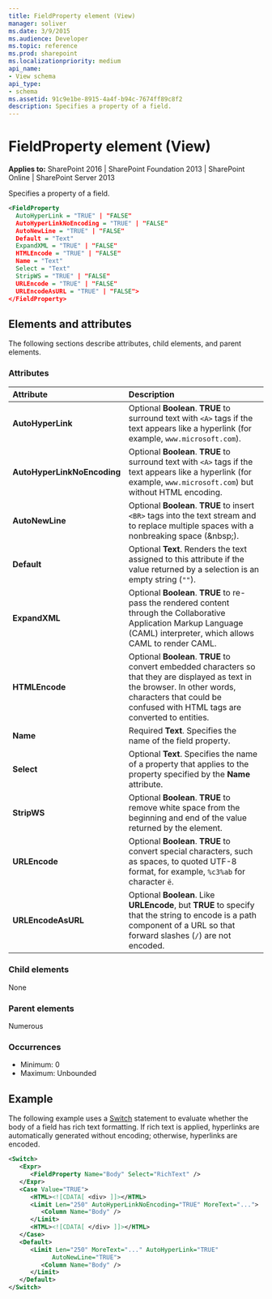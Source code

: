 ```yaml
---
title: FieldProperty element (View)
manager: soliver
ms.date: 3/9/2015
ms.audience: Developer
ms.topic: reference
ms.prod: sharepoint
ms.localizationpriority: medium
api_name:
- View schema
api_type:
- schema
ms.assetid: 91c9e1be-8915-4a4f-b94c-7674ff89c8f2
description: Specifies a property of a field.
---
```


# FieldProperty element (View)

**Applies to:** SharePoint 2016 | SharePoint Foundation 2013 | SharePoint Online | SharePoint Server 2013
  
Specifies a property of a field.
  
```XML
<FieldProperty
  AutoHyperLink = "TRUE" | "FALSE"
  AutoHyperLinkNoEncoding = "TRUE" | "FALSE"
  AutoNewLine = "TRUE" | "FALSE"
  Default = "Text"
  ExpandXML = "TRUE" | "FALSE"
  HTMLEncode = "TRUE" | "FALSE"
  Name = "Text"
  Select = "Text"
  StripWS = "TRUE" | "FALSE"
  URLEncode = "TRUE" | "FALSE"
  URLEncodeAsURL = "TRUE" | "FALSE">
</FieldProperty>
```

## Elements and attributes

The following sections describe attributes, child elements, and parent elements.

### Attributes

|**Attribute**|**Description**|
|:-----|:-----|
|**AutoHyperLink** <br/> |Optional **Boolean**. **TRUE** to surround text with `<A>` tags if the text appears like a hyperlink (for example, `www.microsoft.com`).  <br/> |
|**AutoHyperLinkNoEncoding** <br/> |Optional **Boolean**. **TRUE** to surround text with `<A>` tags if the text appears like a hyperlink (for example, `www.microsoft.com`) but without HTML encoding.  <br/> |
|**AutoNewLine** <br/> |Optional **Boolean**. **TRUE** to insert `<BR>` tags into the text stream and to replace multiple spaces with a nonbreaking space (&amp;nbsp;).  <br/> |
|**Default** <br/> |Optional **Text**. Renders the text assigned to this attribute if the value returned by a selection is an empty string (`""`).  <br/> |
|**ExpandXML** <br/> |Optional **Boolean**. **TRUE** to re-pass the rendered content through the Collaborative Application Markup Language (CAML) interpreter, which allows CAML to render CAML.  <br/> |
|**HTMLEncode** <br/> |Optional **Boolean**. **TRUE** to convert embedded characters so that they are displayed as text in the browser. In other words, characters that could be confused with HTML tags are converted to entities.  <br/> |
|**Name** <br/> |Required **Text**. Specifies the name of the field property.  <br/> |
|**Select** <br/> |Optional **Text**. Specifies the name of a property that applies to the property specified by the **Name** attribute.  <br/> |
|**StripWS** <br/> |Optional **Boolean**. **TRUE** to remove white space from the beginning and end of the value returned by the element.  <br/> |
|**URLEncode** <br/> |Optional **Boolean**. **TRUE** to convert special characters, such as spaces, to quoted UTF-8 format, for example, `%c3%ab` for character `ë`.  <br/> |
|**URLEncodeAsURL** <br/> |Optional **Boolean**. Like **URLEncode**, but **TRUE** to specify that the string to encode is a path component of a URL so that forward slashes (`/`) are not encoded.  <br/> |
   
### Child elements

None
   
### Parent elements

Numerous 
   
### Occurrences

- Minimum: 0
- Maximum: Unbounded  
   
## Example

The following example uses a [Switch](switch-element-view.md) statement to evaluate whether the body of a field has rich text formatting. If rich text is applied, hyperlinks are automatically generated without encoding; otherwise, hyperlinks are encoded. 
  
```XML
<Switch>
   <Expr>
      <FieldProperty Name="Body" Select="RichText" />
   </Expr>
   <Case Value="TRUE">
      <HTML><![CDATA[ <div> ]]></HTML>
      <Limit Len="250" AutoHyperLinkNoEncoding="TRUE" MoreText="...">
         <Column Name="Body" />
      </Limit>
      <HTML><![CDATA[ </div> ]]></HTML>
   </Case>
   <Default>
      <Limit Len="250" MoreText="..." AutoHyperLink="TRUE" 
            AutoNewLine="TRUE">
         <Column Name="Body" />
      </Limit>
   </Default>
</Switch>
```

<br/>
